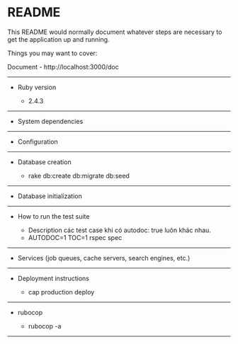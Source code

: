 # README

This README would normally document whatever steps are necessary to get the
application up and running.

Things you may want to cover:

Document - http://localhost:3000/doc

---

* Ruby version

    - 2.4.3

---

* System dependencies

---

* Configuration

---

* Database creation

    - rake db:create db:migrate db:seed

---

* Database initialization

---

* How to run the test suite

    - Description các test case khi có autodoc: true luôn khác nhau.
    - AUTODOC=1 TOC=1 rspec spec

---

* Services (job queues, cache servers, search engines, etc.)

---

* Deployment instructions

    - cap production deploy

---

* rubocop

    - rubocop -a

---
